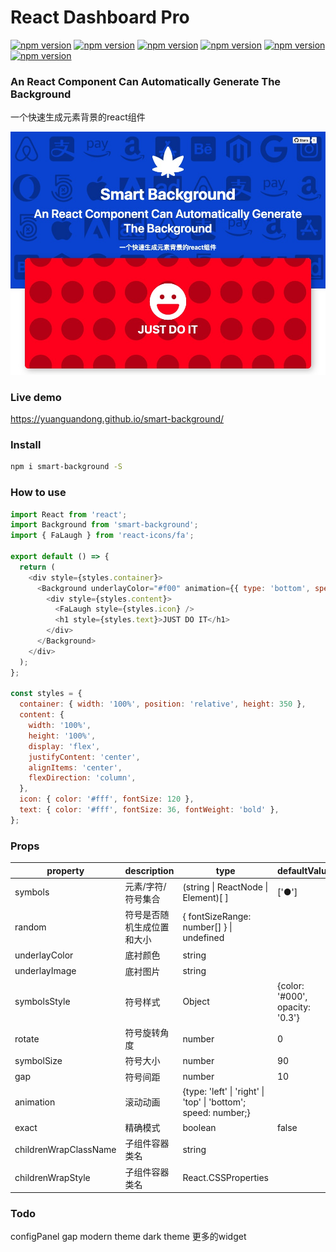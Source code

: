 # React Dashboard Pro
[![npm version](https://badge.fury.io/js/smart-background.svg)](#) [![npm version](https://img.shields.io/badge/react-%3E16-green)](#) [![npm version](	https://img.shields.io/github/issues/yuanguandong/smart-background)](#) [![npm version](	https://img.shields.io/github/forks/yuanguandong/smart-background)](#) [![npm version](https://img.shields.io/github/license/yuanguandong/smart-background)](#) [![npm version](	https://img.shields.io/github/stars/yuanguandong/smart-background)](#)
### An React Component Can Automatically Generate The Background
一个快速生成元素背景的react组件

![repository-open-graph-template副本](./snapshot.png)


### Live demo
https://yuanguandong.github.io/smart-background/

### Install
```bash
npm i smart-background -S
```

### How to use
```js
import React from 'react';
import Background from 'smart-background';
import { FaLaugh } from 'react-icons/fa';

export default () => {
  return (
    <div style={styles.container}>
      <Background underlayColor="#f00" animation={{ type: 'bottom', speed: 5 }}>
        <div style={styles.content}>
          <FaLaugh style={styles.icon} />
          <h1 style={styles.text}>JUST DO IT</h1>
        </div>
      </Background>
    </div>
  );
};

const styles = {
  container: { width: '100%', position: 'relative', height: 350 },
  content: {
    width: '100%',
    height: '100%',
    display: 'flex',
    justifyContent: 'center',
    alignItems: 'center',
    flexDirection: 'column',
  },
  icon: { color: '#fff', fontSize: 120 },
  text: { color: '#fff', fontSize: 36, fontWeight: 'bold' },
};
```

### Props

| property              | description                | type                                                           | defaultValue                    | required |
| --------------------- | -------------------------- | -------------------------------------------------------------- | ------------------------------- | -------- |
| symbols               | 元素/字符/符号集合         | (string \| ReactNode    \| Element)[ ]                         | ['●']                           | false    |
| random                | 符号是否随机生成位置和大小 | { fontSizeRange: number[] } \| undefined                       |                                 | false    |
| underlayColor         | 底衬颜色                   | string                                                         |                                 | false    |
| underlayImage         | 底衬图片                   | string                                                         |                                 | false    |
| symbolsStyle          | 符号样式                   | Object                                                         | {color: '#000', opacity: '0.3'} | false    |
| rotate                | 符号旋转角度               | number                                                         | 0                               | false    |
| symbolSize            | 符号大小                   | number                                                         | 90                              | false    |
| gap                   | 符号间距                   | number                                                         | 10                              | false    |
| animation             | 滚动动画                   | {type: 'left' \| 'right' \| 'top' \| 'bottom'; speed: number;} |                                 | false    |
| exact                 | 精确模式                   | boolean                                                        | false                           | false    |
| childrenWrapClassName | 子组件容器类名             | string                                                         |                                 | false    |
| childrenWrapStyle     | 子组件容器类名             | React.CSSProperties                                            |                                 | false    |


### Todo
configPanel
gap
modern theme
dark theme
更多的widget